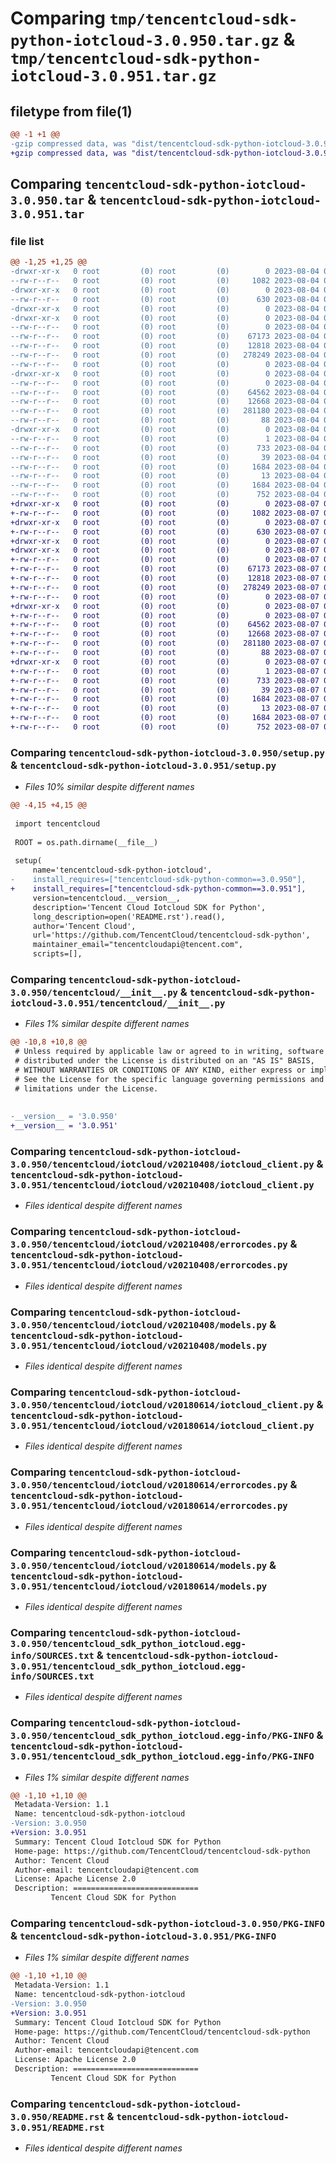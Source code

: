# Comparing `tmp/tencentcloud-sdk-python-iotcloud-3.0.950.tar.gz` & `tmp/tencentcloud-sdk-python-iotcloud-3.0.951.tar.gz`

## filetype from file(1)

```diff
@@ -1 +1 @@
-gzip compressed data, was "dist/tencentcloud-sdk-python-iotcloud-3.0.950.tar", last modified: Fri Aug  4 00:28:49 2023, max compression
+gzip compressed data, was "dist/tencentcloud-sdk-python-iotcloud-3.0.951.tar", last modified: Mon Aug  7 00:28:29 2023, max compression
```

## Comparing `tencentcloud-sdk-python-iotcloud-3.0.950.tar` & `tencentcloud-sdk-python-iotcloud-3.0.951.tar`

### file list

```diff
@@ -1,25 +1,25 @@
-drwxr-xr-x   0 root         (0) root         (0)        0 2023-08-04 00:28:49.000000 tencentcloud-sdk-python-iotcloud-3.0.950/
--rw-r--r--   0 root         (0) root         (0)     1082 2023-08-04 00:28:49.000000 tencentcloud-sdk-python-iotcloud-3.0.950/setup.py
-drwxr-xr-x   0 root         (0) root         (0)        0 2023-08-04 00:28:49.000000 tencentcloud-sdk-python-iotcloud-3.0.950/tencentcloud/
--rw-r--r--   0 root         (0) root         (0)      630 2023-08-04 00:28:49.000000 tencentcloud-sdk-python-iotcloud-3.0.950/tencentcloud/__init__.py
-drwxr-xr-x   0 root         (0) root         (0)        0 2023-08-04 00:28:49.000000 tencentcloud-sdk-python-iotcloud-3.0.950/tencentcloud/iotcloud/
-drwxr-xr-x   0 root         (0) root         (0)        0 2023-08-04 00:28:49.000000 tencentcloud-sdk-python-iotcloud-3.0.950/tencentcloud/iotcloud/v20210408/
--rw-r--r--   0 root         (0) root         (0)        0 2023-08-04 00:28:49.000000 tencentcloud-sdk-python-iotcloud-3.0.950/tencentcloud/iotcloud/v20210408/__init__.py
--rw-r--r--   0 root         (0) root         (0)    67173 2023-08-04 00:28:49.000000 tencentcloud-sdk-python-iotcloud-3.0.950/tencentcloud/iotcloud/v20210408/iotcloud_client.py
--rw-r--r--   0 root         (0) root         (0)    12818 2023-08-04 00:28:49.000000 tencentcloud-sdk-python-iotcloud-3.0.950/tencentcloud/iotcloud/v20210408/errorcodes.py
--rw-r--r--   0 root         (0) root         (0)   278249 2023-08-04 00:28:49.000000 tencentcloud-sdk-python-iotcloud-3.0.950/tencentcloud/iotcloud/v20210408/models.py
--rw-r--r--   0 root         (0) root         (0)        0 2023-08-04 00:28:49.000000 tencentcloud-sdk-python-iotcloud-3.0.950/tencentcloud/iotcloud/__init__.py
-drwxr-xr-x   0 root         (0) root         (0)        0 2023-08-04 00:28:49.000000 tencentcloud-sdk-python-iotcloud-3.0.950/tencentcloud/iotcloud/v20180614/
--rw-r--r--   0 root         (0) root         (0)        0 2023-08-04 00:28:49.000000 tencentcloud-sdk-python-iotcloud-3.0.950/tencentcloud/iotcloud/v20180614/__init__.py
--rw-r--r--   0 root         (0) root         (0)    64562 2023-08-04 00:28:49.000000 tencentcloud-sdk-python-iotcloud-3.0.950/tencentcloud/iotcloud/v20180614/iotcloud_client.py
--rw-r--r--   0 root         (0) root         (0)    12668 2023-08-04 00:28:49.000000 tencentcloud-sdk-python-iotcloud-3.0.950/tencentcloud/iotcloud/v20180614/errorcodes.py
--rw-r--r--   0 root         (0) root         (0)   281180 2023-08-04 00:28:49.000000 tencentcloud-sdk-python-iotcloud-3.0.950/tencentcloud/iotcloud/v20180614/models.py
--rw-r--r--   0 root         (0) root         (0)       88 2023-08-04 00:28:49.000000 tencentcloud-sdk-python-iotcloud-3.0.950/setup.cfg
-drwxr-xr-x   0 root         (0) root         (0)        0 2023-08-04 00:28:49.000000 tencentcloud-sdk-python-iotcloud-3.0.950/tencentcloud_sdk_python_iotcloud.egg-info/
--rw-r--r--   0 root         (0) root         (0)        1 2023-08-04 00:28:49.000000 tencentcloud-sdk-python-iotcloud-3.0.950/tencentcloud_sdk_python_iotcloud.egg-info/dependency_links.txt
--rw-r--r--   0 root         (0) root         (0)      733 2023-08-04 00:28:49.000000 tencentcloud-sdk-python-iotcloud-3.0.950/tencentcloud_sdk_python_iotcloud.egg-info/SOURCES.txt
--rw-r--r--   0 root         (0) root         (0)       39 2023-08-04 00:28:49.000000 tencentcloud-sdk-python-iotcloud-3.0.950/tencentcloud_sdk_python_iotcloud.egg-info/requires.txt
--rw-r--r--   0 root         (0) root         (0)     1684 2023-08-04 00:28:49.000000 tencentcloud-sdk-python-iotcloud-3.0.950/tencentcloud_sdk_python_iotcloud.egg-info/PKG-INFO
--rw-r--r--   0 root         (0) root         (0)       13 2023-08-04 00:28:49.000000 tencentcloud-sdk-python-iotcloud-3.0.950/tencentcloud_sdk_python_iotcloud.egg-info/top_level.txt
--rw-r--r--   0 root         (0) root         (0)     1684 2023-08-04 00:28:49.000000 tencentcloud-sdk-python-iotcloud-3.0.950/PKG-INFO
--rw-r--r--   0 root         (0) root         (0)      752 2023-08-04 00:28:49.000000 tencentcloud-sdk-python-iotcloud-3.0.950/README.rst
+drwxr-xr-x   0 root         (0) root         (0)        0 2023-08-07 00:28:29.000000 tencentcloud-sdk-python-iotcloud-3.0.951/
+-rw-r--r--   0 root         (0) root         (0)     1082 2023-08-07 00:28:29.000000 tencentcloud-sdk-python-iotcloud-3.0.951/setup.py
+drwxr-xr-x   0 root         (0) root         (0)        0 2023-08-07 00:28:29.000000 tencentcloud-sdk-python-iotcloud-3.0.951/tencentcloud/
+-rw-r--r--   0 root         (0) root         (0)      630 2023-08-07 00:28:29.000000 tencentcloud-sdk-python-iotcloud-3.0.951/tencentcloud/__init__.py
+drwxr-xr-x   0 root         (0) root         (0)        0 2023-08-07 00:28:29.000000 tencentcloud-sdk-python-iotcloud-3.0.951/tencentcloud/iotcloud/
+drwxr-xr-x   0 root         (0) root         (0)        0 2023-08-07 00:28:29.000000 tencentcloud-sdk-python-iotcloud-3.0.951/tencentcloud/iotcloud/v20210408/
+-rw-r--r--   0 root         (0) root         (0)        0 2023-08-07 00:28:29.000000 tencentcloud-sdk-python-iotcloud-3.0.951/tencentcloud/iotcloud/v20210408/__init__.py
+-rw-r--r--   0 root         (0) root         (0)    67173 2023-08-07 00:28:29.000000 tencentcloud-sdk-python-iotcloud-3.0.951/tencentcloud/iotcloud/v20210408/iotcloud_client.py
+-rw-r--r--   0 root         (0) root         (0)    12818 2023-08-07 00:28:29.000000 tencentcloud-sdk-python-iotcloud-3.0.951/tencentcloud/iotcloud/v20210408/errorcodes.py
+-rw-r--r--   0 root         (0) root         (0)   278249 2023-08-07 00:28:29.000000 tencentcloud-sdk-python-iotcloud-3.0.951/tencentcloud/iotcloud/v20210408/models.py
+-rw-r--r--   0 root         (0) root         (0)        0 2023-08-07 00:28:29.000000 tencentcloud-sdk-python-iotcloud-3.0.951/tencentcloud/iotcloud/__init__.py
+drwxr-xr-x   0 root         (0) root         (0)        0 2023-08-07 00:28:29.000000 tencentcloud-sdk-python-iotcloud-3.0.951/tencentcloud/iotcloud/v20180614/
+-rw-r--r--   0 root         (0) root         (0)        0 2023-08-07 00:28:29.000000 tencentcloud-sdk-python-iotcloud-3.0.951/tencentcloud/iotcloud/v20180614/__init__.py
+-rw-r--r--   0 root         (0) root         (0)    64562 2023-08-07 00:28:29.000000 tencentcloud-sdk-python-iotcloud-3.0.951/tencentcloud/iotcloud/v20180614/iotcloud_client.py
+-rw-r--r--   0 root         (0) root         (0)    12668 2023-08-07 00:28:29.000000 tencentcloud-sdk-python-iotcloud-3.0.951/tencentcloud/iotcloud/v20180614/errorcodes.py
+-rw-r--r--   0 root         (0) root         (0)   281180 2023-08-07 00:28:29.000000 tencentcloud-sdk-python-iotcloud-3.0.951/tencentcloud/iotcloud/v20180614/models.py
+-rw-r--r--   0 root         (0) root         (0)       88 2023-08-07 00:28:29.000000 tencentcloud-sdk-python-iotcloud-3.0.951/setup.cfg
+drwxr-xr-x   0 root         (0) root         (0)        0 2023-08-07 00:28:29.000000 tencentcloud-sdk-python-iotcloud-3.0.951/tencentcloud_sdk_python_iotcloud.egg-info/
+-rw-r--r--   0 root         (0) root         (0)        1 2023-08-07 00:28:29.000000 tencentcloud-sdk-python-iotcloud-3.0.951/tencentcloud_sdk_python_iotcloud.egg-info/dependency_links.txt
+-rw-r--r--   0 root         (0) root         (0)      733 2023-08-07 00:28:29.000000 tencentcloud-sdk-python-iotcloud-3.0.951/tencentcloud_sdk_python_iotcloud.egg-info/SOURCES.txt
+-rw-r--r--   0 root         (0) root         (0)       39 2023-08-07 00:28:29.000000 tencentcloud-sdk-python-iotcloud-3.0.951/tencentcloud_sdk_python_iotcloud.egg-info/requires.txt
+-rw-r--r--   0 root         (0) root         (0)     1684 2023-08-07 00:28:29.000000 tencentcloud-sdk-python-iotcloud-3.0.951/tencentcloud_sdk_python_iotcloud.egg-info/PKG-INFO
+-rw-r--r--   0 root         (0) root         (0)       13 2023-08-07 00:28:29.000000 tencentcloud-sdk-python-iotcloud-3.0.951/tencentcloud_sdk_python_iotcloud.egg-info/top_level.txt
+-rw-r--r--   0 root         (0) root         (0)     1684 2023-08-07 00:28:29.000000 tencentcloud-sdk-python-iotcloud-3.0.951/PKG-INFO
+-rw-r--r--   0 root         (0) root         (0)      752 2023-08-07 00:28:29.000000 tencentcloud-sdk-python-iotcloud-3.0.951/README.rst
```

### Comparing `tencentcloud-sdk-python-iotcloud-3.0.950/setup.py` & `tencentcloud-sdk-python-iotcloud-3.0.951/setup.py`

 * *Files 10% similar despite different names*

```diff
@@ -4,15 +4,15 @@
 
 import tencentcloud
 
 ROOT = os.path.dirname(__file__)
 
 setup(
     name='tencentcloud-sdk-python-iotcloud',
-    install_requires=["tencentcloud-sdk-python-common==3.0.950"],
+    install_requires=["tencentcloud-sdk-python-common==3.0.951"],
     version=tencentcloud.__version__,
     description='Tencent Cloud Iotcloud SDK for Python',
     long_description=open('README.rst').read(),
     author='Tencent Cloud',
     url='https://github.com/TencentCloud/tencentcloud-sdk-python',
     maintainer_email="tencentcloudapi@tencent.com",
     scripts=[],
```

### Comparing `tencentcloud-sdk-python-iotcloud-3.0.950/tencentcloud/__init__.py` & `tencentcloud-sdk-python-iotcloud-3.0.951/tencentcloud/__init__.py`

 * *Files 1% similar despite different names*

```diff
@@ -10,8 +10,8 @@
 # Unless required by applicable law or agreed to in writing, software
 # distributed under the License is distributed on an "AS IS" BASIS,
 # WITHOUT WARRANTIES OR CONDITIONS OF ANY KIND, either express or implied.
 # See the License for the specific language governing permissions and
 # limitations under the License.
 
 
-__version__ = '3.0.950'
+__version__ = '3.0.951'
```

### Comparing `tencentcloud-sdk-python-iotcloud-3.0.950/tencentcloud/iotcloud/v20210408/iotcloud_client.py` & `tencentcloud-sdk-python-iotcloud-3.0.951/tencentcloud/iotcloud/v20210408/iotcloud_client.py`

 * *Files identical despite different names*

### Comparing `tencentcloud-sdk-python-iotcloud-3.0.950/tencentcloud/iotcloud/v20210408/errorcodes.py` & `tencentcloud-sdk-python-iotcloud-3.0.951/tencentcloud/iotcloud/v20210408/errorcodes.py`

 * *Files identical despite different names*

### Comparing `tencentcloud-sdk-python-iotcloud-3.0.950/tencentcloud/iotcloud/v20210408/models.py` & `tencentcloud-sdk-python-iotcloud-3.0.951/tencentcloud/iotcloud/v20210408/models.py`

 * *Files identical despite different names*

### Comparing `tencentcloud-sdk-python-iotcloud-3.0.950/tencentcloud/iotcloud/v20180614/iotcloud_client.py` & `tencentcloud-sdk-python-iotcloud-3.0.951/tencentcloud/iotcloud/v20180614/iotcloud_client.py`

 * *Files identical despite different names*

### Comparing `tencentcloud-sdk-python-iotcloud-3.0.950/tencentcloud/iotcloud/v20180614/errorcodes.py` & `tencentcloud-sdk-python-iotcloud-3.0.951/tencentcloud/iotcloud/v20180614/errorcodes.py`

 * *Files identical despite different names*

### Comparing `tencentcloud-sdk-python-iotcloud-3.0.950/tencentcloud/iotcloud/v20180614/models.py` & `tencentcloud-sdk-python-iotcloud-3.0.951/tencentcloud/iotcloud/v20180614/models.py`

 * *Files identical despite different names*

### Comparing `tencentcloud-sdk-python-iotcloud-3.0.950/tencentcloud_sdk_python_iotcloud.egg-info/SOURCES.txt` & `tencentcloud-sdk-python-iotcloud-3.0.951/tencentcloud_sdk_python_iotcloud.egg-info/SOURCES.txt`

 * *Files identical despite different names*

### Comparing `tencentcloud-sdk-python-iotcloud-3.0.950/tencentcloud_sdk_python_iotcloud.egg-info/PKG-INFO` & `tencentcloud-sdk-python-iotcloud-3.0.951/tencentcloud_sdk_python_iotcloud.egg-info/PKG-INFO`

 * *Files 1% similar despite different names*

```diff
@@ -1,10 +1,10 @@
 Metadata-Version: 1.1
 Name: tencentcloud-sdk-python-iotcloud
-Version: 3.0.950
+Version: 3.0.951
 Summary: Tencent Cloud Iotcloud SDK for Python
 Home-page: https://github.com/TencentCloud/tencentcloud-sdk-python
 Author: Tencent Cloud
 Author-email: tencentcloudapi@tencent.com
 License: Apache License 2.0
 Description: ============================
         Tencent Cloud SDK for Python
```

### Comparing `tencentcloud-sdk-python-iotcloud-3.0.950/PKG-INFO` & `tencentcloud-sdk-python-iotcloud-3.0.951/PKG-INFO`

 * *Files 1% similar despite different names*

```diff
@@ -1,10 +1,10 @@
 Metadata-Version: 1.1
 Name: tencentcloud-sdk-python-iotcloud
-Version: 3.0.950
+Version: 3.0.951
 Summary: Tencent Cloud Iotcloud SDK for Python
 Home-page: https://github.com/TencentCloud/tencentcloud-sdk-python
 Author: Tencent Cloud
 Author-email: tencentcloudapi@tencent.com
 License: Apache License 2.0
 Description: ============================
         Tencent Cloud SDK for Python
```

### Comparing `tencentcloud-sdk-python-iotcloud-3.0.950/README.rst` & `tencentcloud-sdk-python-iotcloud-3.0.951/README.rst`

 * *Files identical despite different names*

